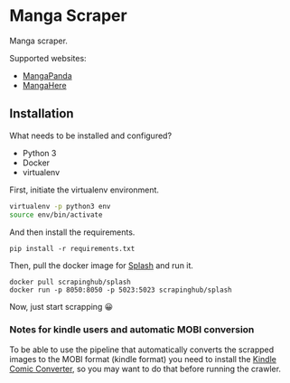 # Manga Scraper

Manga scraper.

Supported websites:

* [MangaPanda](https://mangapanda.org/)
* [MangaHere](http://www.mangahere.cc/)

## Installation

What needs to be installed and configured?

* Python 3
* Docker
* virtualenv

First, initiate the virtualenv environment.

```bash
virtualenv -p python3 env
source env/bin/activate
```

And then install the requirements.

```
pip install -r requirements.txt
```

Then, pull the docker image for [Splash](https://github.com/scrapinghub/splash) and run it.

```
docker pull scrapinghub/splash
docker run -p 8050:8050 -p 5023:5023 scrapinghub/splash
```

Now, just start scrapping 😀

### Notes for kindle users and automatic MOBI conversion

To be able to use the pipeline that automatically converts the scrapped images
to the MOBI format (kindle format) you need to install the [Kindle Comic Converter](https://github.com/ciromattia/kcc),
so you may want to do that before running the crawler.
